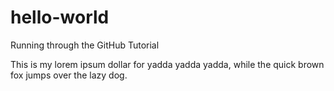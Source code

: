 # hello-world
Running through the GitHub Tutorial

This is my lorem ipsum dollar for yadda yadda yadda, while the quick brown fox jumps over the lazy dog.
